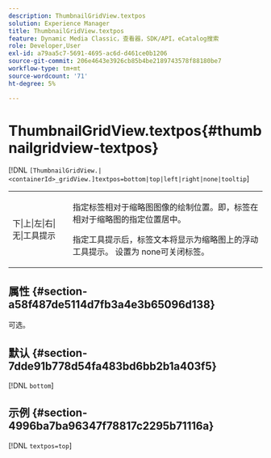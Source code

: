 ```yaml
---
description: ThumbnailGridView.textpos
solution: Experience Manager
title: ThumbnailGridView.textpos
feature: Dynamic Media Classic，查看器，SDK/API，eCatalog搜索
role: Developer,User
exl-id: a79aa5c7-5691-4695-ac6d-d461ce0b1206
source-git-commit: 206e4643e3926cb85b4be2189743578f88180be7
workflow-type: tm+mt
source-wordcount: '71'
ht-degree: 5%

---
```


# ThumbnailGridView.textpos{#thumbnailgridview-textpos}

[!DNL `[ThumbnailGridView.|<containerId>_gridView.]textpos=bottom|top|left|right|none|tooltip`]

<table id="table_1BEBE260769B4A0C9E9F5016D2FA68A0"> 
 <tbody> 
  <tr> 
   <td> <p> <span class="codeph"> 下|上|左|右|无|工具提示</span> </p> </td> 
   <td> <p> 指定标签相对于缩略图图像的绘制位置。即，标签在相对于缩略图的指定位置居中。 </p> <p>指定<span class="codeph">工具提示</span>后，标签文本将显示为缩略图上的浮动工具提示。 设置为<span class="codeph"> none</span>可关闭标签。 </p> </td> 
  </tr> 
 </tbody> 
</table>

## 属性 {#section-a58f487de5114d7fb3a4e3b65096d138}

可选。

## 默认 {#section-7dde91b778d54fa483bd6bb2b1a403f5}

[!DNL `bottom`]

## 示例 {#section-4996ba7ba96347f78817c2295b71116a}

[!DNL `textpos=top`]
